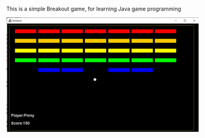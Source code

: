 This is a simple Breakout game, for learning Java game programming

![Breakout](resources/breakout.png)